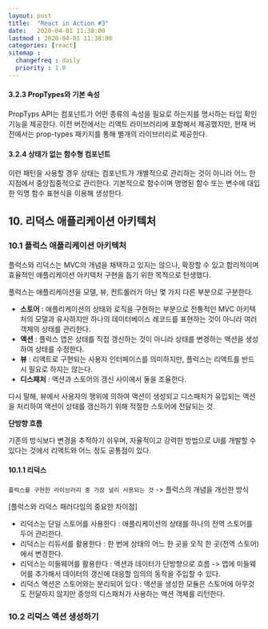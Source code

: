 ```yaml
---
layout: post
title:  "React in Action #3"
date:   2020-04-01 11:38:00 
lastmod : 2020-04-01 11:38:00
categories: [react]
sitemap :
  changefreq : daily
  priority : 1.0
---
```


#### 3.2.3 PropTypes와 기본 속성

PropTyps API는 컴포넌트가 어떤 종류의 속성을 필요로 하는지를 명시하는 타입 확인 기능을 제공한다.
이전 버전에서는 리액트 라이브러리에 포함해서 제공했지만, 현재 버전에서는 prop-types 패키지를 통해 별개의 라이브러리로 제공한다.

#### 3.2.4 상태가 없는 함수형 컴포넌트
이런 패턴을 사용할 경우 상태는 컴포넌트가 개별적으로 관리하는 것이 아니라 어느 한 지점에서 중앙집중적으로 관리한다.
기본적으로 함수이며 명명된 함수 또는 변수에 대입한 익명 함수 표현식을 이용해 생성한다.

<div class="divider"></div>





## 10. 리덕스 애플리케이션 아키텍처

### 10.1 플럭스 애플리케이션 아키텍처
플럭스와 리덕스는 MVC의 개념을 채택하고 있지는 않으나,
확장할 수 있고 합리적이며 효율적인 애플리케이션 아키텍처 구현을 돕기 위한 목적으로 탄생했다.

플럭스는 애플리케이션을 모델, 뷰, 컨트롤러가 아닌 몇 가지 다른 부분으로 구분한다.

+ **스토어** : 애플리케이션의 상태와 로직을 구현하는 부분으로 전통적인 MVC 아키텍처의 모델과 유사하지만 하나의 데이터베이스 레코드를 표현하는 것이 아니라 여러 객체의 상태를 관리한다.
+ **액션** : 플럭스 앱은 상태를 직접 갱신하는 것이 아니라 상태를 변경하는 액션을 생성하여 상태를 수정한다.
+ **뷰** : 리액트로 구현되는 사용자 인터페이스를 의미하지만, 플럭스는 리액트를 반드시 필요로 하지는 않는다.
+ **디스패처** : 액션과 스토어의 갱신 사이에서 둘을 조율한다.

다시 말해, 뷰에서 사용자의 행위에 의하여 액션이 생성되고 디스패처가 유입되는 액션을 처리하여 액션이 상태를 갱신하기 위해 적절한 스토어에 전달되는 것.

__단방향 흐름__

기존의 방식보다 변경을 추적하기 쉬우며, 자율적이고 강력한 방법으로 UI를 개발할 수 있다는 것에서 리액트와 어느 정도 공통점이 있다.

#### 10.1.1 리덕스
`플럭스를 구현한 라이브러리 중 가장 널리 사용되는 것` -> 플럭스의 개념을 개선한 방식

[플럭스와 리덕스 패러다임의 중요한 차이점]
+ 리덕스는 단일 스토어를 사용한다 : 애플리케이션의 상태를 하나의 전역 스토어를 두어 관리한다.
+ 리덕스는 리듀서를 활용한다 : 한 번에 상태의 어느 한 곳을 오직 한 곳(전역 스토어)에서 변경한다.
+ 리덕스는 미들웨어를 활용한다 : 액션과 데이터가 단방향으로 흐름 -> 앱에 미들웨어를 추가해서 데이터의 갱신에 대응할 임의의 동작을 주입할 수 있다.
+ 리덕스 액션은 스토어와는 분리되어 있다 : 액션을 생성한 모듈은 스토어에 아무것도 전달하지 않지만 중앙의 디스패처가 사용하는 액션 객체를 리턴한다.

### 10.2 리덕스 액션 생성하기





<div class="divider"></div>



